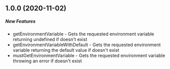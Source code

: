 ## 1.0.0 (2020-11-02)

##### New Features

*  getEnvironmentVariable - Gets the requested environment variable returning undefined if doesn't exist
*  getEnvironmentVariableWithDefault - Gets the requested environment variable returning the default value if doesn't exist
*  mustGetEnvironmentVariable - Gets the requested environment variable throwing an error if doesn't exist



